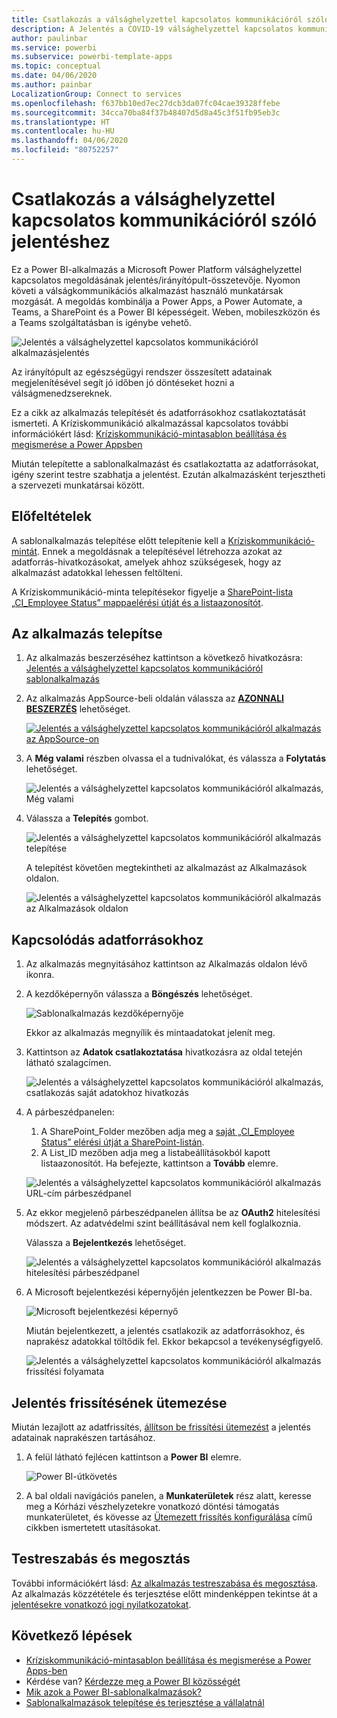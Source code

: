 ```yaml
---
title: Csatlakozás a válsághelyzettel kapcsolatos kommunikációról szóló jelentéshez
description: A Jelentés a COVID-19 válsághelyzettel kapcsolatos kommunikációról sablonalkalmazás beszerzése, telepítése és az adataihoz való csatlakozás
author: paulinbar
ms.service: powerbi
ms.subservice: powerbi-template-apps
ms.topic: conceptual
ms.date: 04/06/2020
ms.author: painbar
LocalizationGroup: Connect to services
ms.openlocfilehash: f637bb10ed7ec27dcb3da07fc04cae39328ffebe
ms.sourcegitcommit: 34cca70ba84f37b48407d5d8a45c3f51fb95eb3c
ms.translationtype: HT
ms.contentlocale: hu-HU
ms.lasthandoff: 04/06/2020
ms.locfileid: "80752257"
---
```

# <a name="connect-to-the-crisis-communication-presence-report"></a>Csatlakozás a válsághelyzettel kapcsolatos kommunikációról szóló jelentéshez

Ez a Power BI-alkalmazás a Microsoft Power Platform válsághelyzettel kapcsolatos megoldásának jelentés/irányítópult-összetevője. Nyomon követi a válságkommunikációs alkalmazást használó munkatársak mozgását. A megoldás kombinálja a Power Apps, a Power Automate, a Teams, a SharePoint és a Power BI képességeit. Weben, mobileszközön és a Teams szolgáltatásban is igénybe vehető.

![Jelentés a válsághelyzettel kapcsolatos kommunikációról alkalmazásjelentés](media/service-connect-to-crisis-communication-presence-report/service-crisis-communication-presence-report.png)

Az irányítópult az egészségügyi rendszer összesített adatainak megjelenítésével segít jó időben jó döntéseket hozni a válságmenedzsereknek.

Ez a cikk az alkalmazás telepítését és adatforrásokhoz csatlakoztatását ismerteti. A Kríziskommunikáció alkalmazással kapcsolatos további információkért lásd: [Kríziskommunikáció-mintasablon beállítása és megismerése a Power Appsben](https://docs.microsoft.com/powerapps/maker/canvas-apps/sample-crisis-communication-app)

Miután telepítette a sablonalkalmazást és csatlakoztatta az adatforrásokat, igény szerint testre szabhatja a jelentést. Ezután alkalmazásként terjesztheti a szervezeti munkatársai között.

## <a name="prerequisites"></a>Előfeltételek

A sablonalkalmazás telepítése előtt telepítenie kell a [Kríziskommunikáció-mintát](https://docs.microsoft.com/powerapps/maker/canvas-apps/sample-crisis-communication-app). Ennek a megoldásnak a telepítésével létrehozza azokat az adatforrás-hivatkozásokat, amelyek ahhoz szükségesek, hogy az alkalmazást adatokkal lehessen feltölteni.

A Kríziskommunikáció-minta telepítésekor figyelje a [SharePoint-lista „CI_Employee Status” mappaelérési útját és a listaazonosítót](https://docs.microsoft.com/powerapps/maker/canvas-apps/sample-crisis-communication-app#monitor-office-absences-with-power-bi).

## <a name="install-the-app"></a>Az alkalmazás telepítse

1. Az alkalmazás beszerzéséhez kattintson a következő hivatkozásra: [Jelentés a válsághelyzettel kapcsolatos kommunikációról sablonalkalmazás](https://appsource.microsoft.com/en-us/product/power-bi/pbi-contentpacks.crisiscomms)

1. Az alkalmazás AppSource-beli oldalán válassza az [**AZONNALI BESZERZÉS**](https://appsource.microsoft.com/en-us/product/power-bi/pbi-contentpacks.crisiscomms) lehetőséget.

    [![Jelentés a válsághelyzettel kapcsolatos kommunikációról alkalmazás az AppSource-on](media/service-connect-to-crisis-communication-presence-report/service-crisis-communication-presence-report-app-appsource-get-it-now.png)](https://appsource.microsoft.com/en-us/product/power-bi/pbi-contentpacks.crisiscomms)

1. A **Még valami** részben olvassa el a tudnivalókat, és válassza a **Folytatás** lehetőséget.

    ![Jelentés a válsághelyzettel kapcsolatos kommunikációról alkalmazás, Még valami](media/service-connect-to-crisis-communication-presence-report/service-crisis-communication-presence-report-1-more-thing.png)

1. Válassza a **Telepítés** gombot. 

    ![Jelentés a válsághelyzettel kapcsolatos kommunikációról alkalmazás telepítése](media/service-connect-to-crisis-communication-presence-report/service-crisis-communication-presence-report-select-install.png)

    A telepítést követően megtekintheti az alkalmazást az Alkalmazások oldalon.

   ![Jelentés a válsághelyzettel kapcsolatos kommunikációról alkalmazás az Alkalmazások oldalon](media/service-connect-to-crisis-communication-presence-report/service-crisis-communication-presence-report-app-apps-page-icon.png)

## <a name="connect-to-data-sources"></a>Kapcsolódás adatforrásokhoz

1. Az alkalmazás megnyitásához kattintson az Alkalmazás oldalon lévő ikonra.

1. A kezdőképernyőn válassza a **Böngészés** lehetőséget.

   ![Sablonalkalmazás kezdőképernyője](media/service-connect-to-crisis-communication-presence-report/service-crisis-communication-presence-report-app-splash-screen.png)

   Ekkor az alkalmazás megnyílik és mintaadatokat jelenít meg.

1. Kattintson az **Adatok csatlakoztatása** hivatkozásra az oldal tetején látható szalagcímen.

   ![Jelentés a válsághelyzettel kapcsolatos kommunikációról alkalmazás, csatlakozás saját adatokhoz hivatkozás](media/service-connect-to-crisis-communication-presence-report/service-crisis-communication-presence-report-app-connect-data.png)

1. A párbeszédpanelen:
   1. A SharePoint_Folder mezőben adja meg a [saját „CI_Employee Status” elérési útját a SharePoint-listán](https://docs.microsoft.com/powerapps/maker/canvas-apps/sample-crisis-communication-app#monitor-office-absences-with-power-bi).
   1. A List_ID mezőben adja meg a listabeállításokból kapott listaazonosítót. Ha befejezte, kattintson a **Tovább** elemre.

   ![Jelentés a válsághelyzettel kapcsolatos kommunikációról alkalmazás URL-cím párbeszédpanel](media/service-connect-to-crisis-communication-presence-report/service-crisis-communication-presence-report-app-url-dialog.png)

1. Az ekkor megjelenő párbeszédpanelen állítsa be az **OAuth2** hitelesítési módszert. Az adatvédelmi szint beállításával nem kell foglalkoznia.

   Válassza a **Bejelentkezés** lehetőséget.

   ![Jelentés a válsághelyzettel kapcsolatos kommunikációról alkalmazás hitelesítési párbeszédpanel](media/service-connect-to-crisis-communication-presence-report/service-crisis-communication-presence-report-app-authentication-dialog.png)

1. A Microsoft bejelentkezési képernyőjén jelentkezzen be Power BI-ba.

   ![Microsoft bejelentkezési képernyő](media/service-connect-to-crisis-communication-presence-report/service-crisis-communication-presence-report-app-microsoft-login.png)

   Miután bejelentkezett, a jelentés csatlakozik az adatforrásokhoz, és naprakész adatokkal töltődik fel. Ekkor bekapcsol a tevékenységfigyelő.

   ![Jelentés a válsághelyzettel kapcsolatos kommunikációról alkalmazás frissítési folyamata](media/service-connect-to-crisis-communication-presence-report/service-crisis-communication-presence-report-app-refresh-monitor.png)

## <a name="schedule-report-refresh"></a>Jelentés frissítésének ütemezése

Miután lezajlott az adatfrissítés, [állítson be frissítési ütemezést](../refresh-scheduled-refresh.md) a jelentés adatainak naprakészen tartásához.

1. A felül látható fejlécen kattintson a **Power BI** elemre.

   ![Power BI-útkövetés](media/service-connect-to-crisis-communication-presence-report/service-crisis-communication-presence-report-app-powerbi-breadcrumb.png)

1. A bal oldali navigációs panelen, a **Munkaterületek** rész alatt, keresse meg a Kórházi vészhelyzetekre vonatkozó döntési támogatás munkaterületet, és kövesse az [Ütemezett frissítés konfigurálása](../refresh-scheduled-refresh.md) című cikkben ismertetett utasításokat.

## <a name="customize-and-share"></a>Testreszabás és megosztás

További információkért lásd: [Az alkalmazás testreszabása és megosztása](../service-template-apps-install-distribute.md#customize-and-share-the-app). Az alkalmazás közzététele és terjesztése előtt mindenképpen tekintse át a [jelentésekre vonatkozó jogi nyilatkozatokat](../create-reports/sample-covid-19-us.md#disclaimers).

## <a name="next-steps"></a>Következő lépések
* [Kríziskommunikáció-mintasablon beállítása és megismerése a Power Apps-ben](https://docs.microsoft.com/powerapps/maker/canvas-apps/sample-crisis-communication-app)
* Kérdése van? [Kérdezze meg a Power BI közösségét](https://community.powerbi.com/)
* [Mik azok a Power BI-sablonalkalmazások?](../service-template-apps-overview.md)
* [Sablonalkalmazások telepítése és terjesztése a vállalatnál](../service-template-apps-install-distribute.md)
